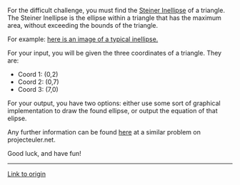 For the difficult challenge, you must find the [Steiner Inellipse](http://en.wikipedia.org/wiki/Steiner_inellipse) of a triangle.  The Steiner Inellipse is the ellipse within a triangle that has the maximum area, without exceeding the bounds of the triangle.

For example: [here is an image of a typical inellipse.](http://upload.wikimedia.org/wikipedia/commons/thumb/0/0a/Steiner_Inellipse.svg/250px-Steiner_Inellipse.svg.png)

For your input, you will be given the three coordinates of a triangle.  They are:

* Coord 1: (0,2)
* Coord 2: (0,7)
* Coord 3: (7,0)

For your output, you have two options: either use some sort of graphical implementation to draw the found ellipse, or output the equation of that elipse.

Any further information can be found [here](http://projecteuler.net/problem=385) at a similar problem on projecteuler.net.

Good luck, and have fun!

---

[Link to origin](https://www.reddit.com/r/dailyprogrammer/126976)